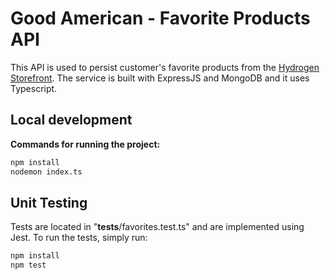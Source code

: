 # Good American - Favorite Products API

This API is used to persist customer's favorite products from the [Hydrogen Storefront](https://github.com/jvegalo/hydrogen-certification). The service is built with ExpressJS and MongoDB and it uses Typescript.

## Local development

**Commands for running the project:**

```bash
npm install
nodemon index.ts
```

## Unit Testing

Tests are located in "__tests__/favorites.test.ts" and are implemented using Jest. 
To run the tests, simply run:

```bash
npm install
npm test
```
